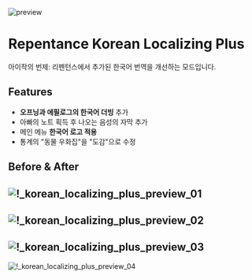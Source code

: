 ![preview](https://github.com/sawalk/Korean-Localizing-Plus/assets/76607639/15796204-d201-4448-b21f-549be0348381)

# Repentance Korean Localizing Plus
아이작의 번제: 리펜턴스에서 추가된 한국어 번역을 개선하는 모드입니다.
## Features
 * **오프닝과 에필로그의 한국어 더빙** 추가
 * 아빠의 노트 획득 후 나오는 음성의 자막 추가
 * 메인 메뉴 **한국어 로고 적용**
 * 통계의 "동물 우화집"을 "도감"으로 수정
## Before & After
![!_korean_localizing_plus_preview_01](https://github.com/sawalk/Korean-Localizing-Plus/assets/76607639/b3037ca9-c17b-4e05-a11b-98248ba41b39)
----
![!_korean_localizing_plus_preview_02](https://github.com/sawalk/Korean-Localizing-Plus/assets/76607639/fc3b947f-c00d-4c94-bbdf-1bb807f8bc26)
----
![!_korean_localizing_plus_preview_03](https://github.com/sawalk/Korean-Localizing-Plus/assets/76607639/46c32d4f-0b8f-456f-8115-8c314a341174)
----
![!_korean_localizing_plus_preview_04](https://github.com/sawalk/Korean-Localizing-Plus/assets/76607639/a84eecd3-916d-4978-9200-f9522dcd5f1b)
